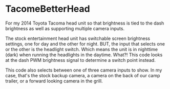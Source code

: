 # TacomeBetterHead
For my 2014 Toyota Tacoma head unit so that brightness is tied to the dash brightness as well as supporting multiple camera inputs.

The stock entertainment head unit has switchable screen brightness settings, one for day and the other for night. BUT, the
input that selects one or the other is the headlight switch. Which means the unit is in nighttime (dark) when running the 
headlights in the daytime. What?! This code looks at the dash PWM brightness signal to determine a switch point instead.

This code also selects between one of three camera inputs to show. In my case, that's the stock backup camera, a camera on the
back of our camp trailer, or a forward looking camera in the grill.
